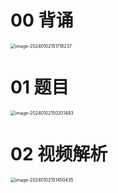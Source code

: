 # 00 背诵

<img src="https://cvp.oss-cn-shanghai.aliyuncs.com/picgo/202401021517346.png" alt="image-20240102151718237" style="zoom:50%;" />



# 01 题目

<img src="https://cvp.oss-cn-shanghai.aliyuncs.com/picgo/202401021502590.png" alt="image-20240102150201483" style="zoom:50%;" />



# 02 视频解析

<img src="https://cvp.oss-cn-shanghai.aliyuncs.com/picgo/202401021514625.png" alt="image-20240102151450435" style="zoom:50%;" />

